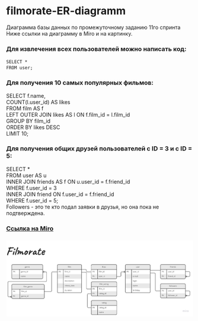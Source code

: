 # filmorate-ER-diagramm
Диаграмма базы данных по промежуточному заданию 11го спринта  
Ниже ссылки на диаграмму в Miro и на картинку.  
### Для извлечения всех пользователей можно написать код:  
  
 ``` 
SELECT *  
FROM user;  
```  
### Для получения 10 самых популярных фильмов:  
SELECT f.name,  
      COUNT(l.user_id) AS likes  
FROM film AS f  
LEFT OUTER JOIN likes AS l ON f.film_id = l.film_id  
GROUP BY film_id  
ORDER BY likes DESC  
LIMIT 10;  
### Для получения общих друзей пользователей с ID = 3 и c ID = 5:  
SELECT *  
FROM user AS u  
INNER JOIN friends AS f ON u.user_id = f.friend_id  
WHERE f.user_id = 3  
INNER JOIN friend ON f.user_id = f.friend_id  
WHERE f.user_id = 5;  
Followers - это те кто подал заявки в друзья, но она пока не подтверждена.

### [Ссылка на Miro](https://miro.com/app/board/uXjVPjUyfgk=/?share_link_id=576475642129)

### ![Ссылка на картинку](https://github.com/RybkinMike/filmorate-ER-diagramm/blob/main/Filmoratr%20(2).jpg)
